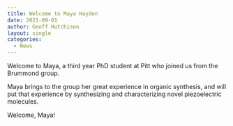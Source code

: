 ```yaml
---
title: Welcome to Maya Hayden
date: 2021-09-01
author: Geoff Hutchison
layout: single
categories:
  - News
---
```


Welcome to Maya, a third year PhD student at Pitt who joined us from the Brummond group. 

Maya brings to the group her great experience in organic synthesis, and will put that experience by synthesizing and characterizing novel piezoelectric molecules.

Welcome, Maya!